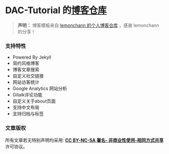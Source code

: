 # DAC-Tutorial 的[博客仓库](https://dac-tutorial.github.io/)

> **声明：** 博客模板来自 [lemonchann 的个人博客仓库](https://github.com/lemonchann/lemonchann.github.io) ，感谢 lemonchann 的分享！

### 支持特性

- Powered By Jekyll
- 简约风格博客
- 博客文章搜索
- 自定义社交链接
- 网站访客统计
- Google Analytics 网站分析
- Gitalk评论功能
- 自定义关于about页面
- 支持中文布局
- 支持归档与标签

### 文章版权
所有文章若无特别声明均采用: [**CC BY-NC-SA 署名- 非商业性使用-相同方式共享**](https://creativecommons.org/licenses/)许可协议。